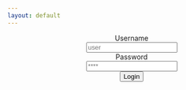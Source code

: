 ```yaml
---
layout: default
---
```

<script src="\assets\jquery\jquery-3.3.1.min.js"> </script>
<script>
function setCookie(name,value,days)
 {
    var expires = "";
    if (days) 
    {
        var date = new Date();
        date.setTime(date.getTime() + (days*24*60*60*1000));
        expires = "; expires=" + date.toUTCString();
    }
    document.cookie = name + "=" + (value || "")  + expires + "; path=/";
}
function getPostResponse()
{
    var name = document.getElementById("username").value;
    var password = document.getElementById("password").value;
    if (name == "" | password == "")
    {
        alert("Nie wszystkie pola są wypełnione!");
    }
    else
    {
        document.getElementById("login").disabled = true;
        $.ajax(
        {
            "headers": { 
                "Accept": "application/json",
                "Content-Type": "application/json"
            },    
            "dataType": "text",
            "type": "POST",
            "data": "{\"name\" : \"" + name + "\", \"password\" : \"" + password + "\"}",
            "url": "http://150.254.40.14:8080/checkUser",
            "success": function(response)
            {
                if ((response == "Wrong password") || (response == "User does not exist"))
                {
                    alert(response);
                    document.getElementById("login").disabled = false;
                }
                else 
                {
                    setCookie("sessionToken", response, 3);
                    setCookie("userName", name, 3);
                    window.location.href = "/opinnion";
                }
            },
            "error": function(response)
            {
                alert("Connection timeout!");
                document.getElementById("login").disabled = false;
            },
            timeout: 6000
        });
    }
}
</script>

<form style="margin: 0px auto; text-align: center;">
<label>Username</label><br>
<input id="username" type="text" placeholder="user" name="username" required><br>
<label>Password</label><br>
<input id="password" type="password" placeholder="****" name="password" required><br> 
<button id="login" type="button" onclick='getPostResponse()'>Login</button>
</form>